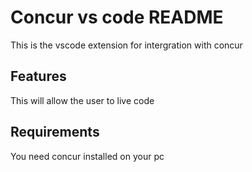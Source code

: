 # Concur vs code README

This is the vscode extension for intergration with concur

## Features

This will allow the user to live code

## Requirements
You need concur installed on your pc
